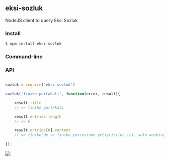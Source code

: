 ## eksi-sozluk

NodeJS client to query Eksi Sozluk

### Install

```bash
$ npm install eksi-sozluk
```

### Command-line

### API

```js

sozluk = require('eksi-sozluk')

sozluk('finike portakalı', function(error, result){

    result.title
    // => finike portakalı

    result.entries.length
    // => 6

    result.entries[0].content
    // => finike'de ve finike çevresinde yetiştirilen iri, sulu washington portakalı.

});

```

![](http://distilleryimage2.s3.amazonaws.com/3e14d1ae8e4711e2af7822000a1fb04e_6.jpg)
